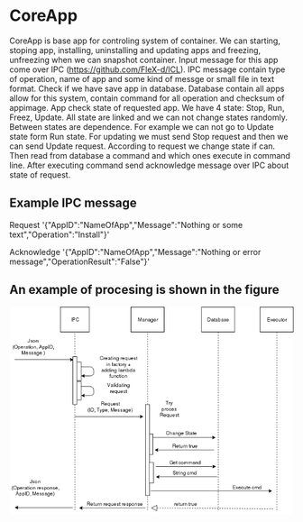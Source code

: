# CoreApp

CoreApp is base app for controling system of container. We can starting, stoping app, installing, uninstalling and updating apps and freezing, unfreezing when we can snapshot container. Input message for this app come over IPC (https://github.com/FleX-d/ICL). IPC message contain type of operation, name of app and some kind of messge or small file in text format. Check if we have save app in database. Database contain all apps allow for this system, contain command for all operation and checksum of appimage. App check state of requested app. We have 4 state: Stop, Run, Freez, Update. All state are linked and we can not change states randomly. Between states are dependence. For example we can not go to Update state form Run state. For updating we must send Stop request and then we can send Update request. According to request we change state if can. Then read from database a command and which ones execute in command line. After executing command send acknowledge message over IPC about state of request.

## Example IPC message
Request
  '{"AppID":"NameOfApp","Message":"Nothing or some text","Operation":"Install"}'

Acknowledge
  '{"AppID":"NameOfApp","Message":"Nothing or error message","OperationResult":"False"}'

## An example of procesing is shown in the figure

![example of procesing](Readme/example.png)
